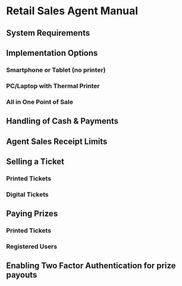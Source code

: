 <!-- TITLE: Retail Sales Agents -->
<!-- SUBTITLE: A quick summary of Retail Sales Agents -->

# Retail Sales Agent Manual
## System Requirements
## 	Implementation Options
### Smartphone or Tablet (no printer)
### PC/Laptop with Thermal Printer
### All in One Point of Sale 
## Handling of Cash & Payments
## Agent Sales Receipt Limits
## Selling a Ticket
### Printed Tickets
### Digital Tickets

## Paying Prizes
### Printed Tickets
### Registered Users
## Enabling Two Factor Authentication for prize payouts